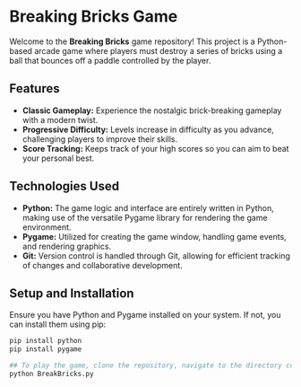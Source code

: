 # Breaking Bricks Game

Welcome to the **Breaking Bricks** game repository! This project is a Python-based arcade game where players must destroy a series of bricks using a ball that bounces off a paddle controlled by the player.

## Features

- **Classic Gameplay:** Experience the nostalgic brick-breaking gameplay with a modern twist.
- **Progressive Difficulty:** Levels increase in difficulty as you advance, challenging players to improve their skills.
- **Score Tracking:** Keeps track of your high scores so you can aim to beat your personal best.

## Technologies Used

- **Python:** The game logic and interface are entirely written in Python, making use of the versatile Pygame library for rendering the game environment.
- **Pygame:** Utilized for creating the game window, handling game events, and rendering graphics.
- **Git:** Version control is handled through Git, allowing for efficient tracking of changes and collaborative development.

## Setup and Installation

Ensure you have Python and Pygame installed on your system. If not, you can install them using pip:

```bash
pip install python
pip install pygame

## To play the game, clone the repository, navigate to the directory containing BreakBricks.py, and run:
python BreakBricks.py
